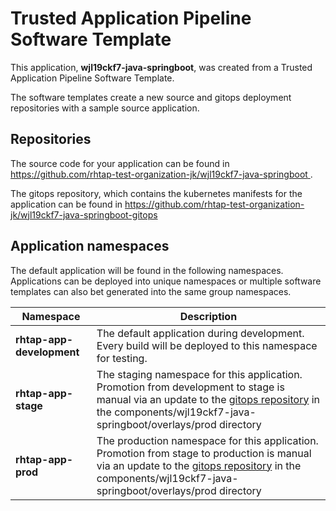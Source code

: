 # Trusted Application Pipeline Software Template

This application, **wjl19ckf7-java-springboot**, was created from a Trusted Application Pipeline Software Template.

The software templates create a new source and gitops deployment repositories with a sample source application. 

## Repositories

The source code for your application can be found in [https://github.com/rhtap-test-organization-jk/wjl19ckf7-java-springboot ](https://github.com/rhtap-test-organization-jk/wjl19ckf7-java-springboot ).
 
The gitops repository, which contains the kubernetes manifests for the application can be found in 
[https://github.com/rhtap-test-organization-jk/wjl19ckf7-java-springboot-gitops ](https://github.com/rhtap-test-organization-jk/wjl19ckf7-java-springboot-gitops ) 

## Application namespaces 

The default application will be found in the following namespaces. Applications can be deployed into unique namespaces or multiple software templates can also bet generated into the same group namespaces.  

|  Namespace   |  Description   |  
| -------- | -------- |   
| **rhtap-app-development** | The default application during development. Every build will be deployed to this namespace for testing. | 
| **rhtap-app-stage** | The staging namespace for this application. Promotion from development to stage is manual via an update to the [gitops repository](https://github.com/rhtap-test-organization-jk/wjl19ckf7-java-springboot-gitops ) in the components/wjl19ckf7-java-springboot/overlays/prod directory |  
| **rhtap-app-prod** | The production namespace for this application. Promotion from stage to production is manual via an update to the [gitops repository](https://github.com/rhtap-test-organization-jk/wjl19ckf7-java-springboot-gitops ) in the components/wjl19ckf7-java-springboot/overlays/prod directory | 